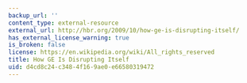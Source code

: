 ```yaml
---
backup_url: ''
content_type: external-resource
external_url: http://hbr.org/2009/10/how-ge-is-disrupting-itself/
has_external_license_warning: true
is_broken: false
license: https://en.wikipedia.org/wiki/All_rights_reserved
title: How GE Is Disrupting Itself
uid: d4cd8c24-c348-4f16-9ae0-e66580319472
---
```

